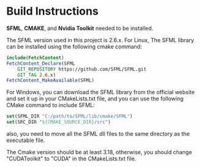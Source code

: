 # Build Instructions

**SFML**, **CMAKE**, and **Nvidia Toolkit** needed to be installed.

The SFML version used in this project is 2.6.x.
For Linux, The SFML library can be installed using the following cmake command:

```cmake
include(FetchContent)
FetchContent_Declare(SFML
    GIT_REPOSITORY https://github.com/SFML/SFML.git
    GIT_TAG 2.6.x)
FetchContent_MakeAvailable(SFML)
```

For Windows, you can download the SFML library from the official website and set it up in your CMakeLists.txt file, and you can use the following CMake command to include SFML:

```cmake
set(SFML_DIR "C:/path/to/SFML/lib/cmake/SFML")
set(SRC_DIR "${CMAKE_SOURCE_DIR}/src")
```

also, you need to move all the SFML dll files to the same directory as the executable file.

The Cmake version should be at least 3.18, otherwise, you should change "CUDAToolkit" to "CUDA" in the CMakeLists.txt file.

